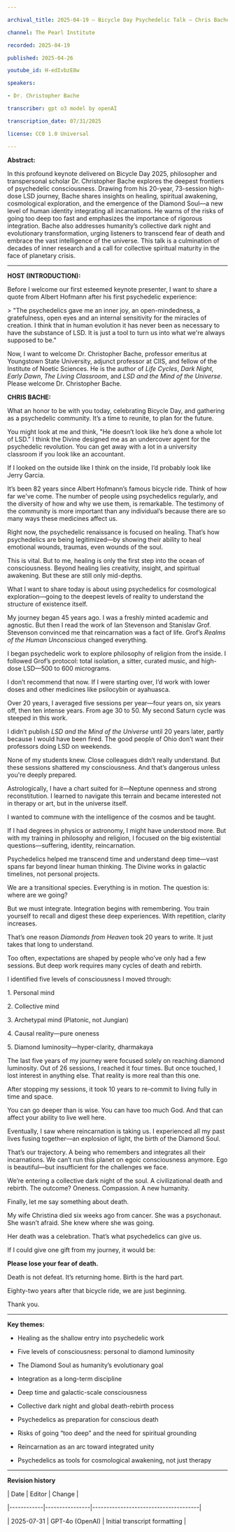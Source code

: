 ```yaml
---

archival_title: 2025-04-19 – Bicycle Day Psychedelic Talk – Chris Bache at The Pearl Institute

channel: The Pearl Institute

recorded: 2025-04-19

published: 2025-04-26

youtube_id: H-edIvbzE8w

speakers:

- Dr. Christopher Bache

transcriber: gpt o3 model by openAI

transcription_date: 07/31/2025

license: CC0 1.0 Universal

---
```


**Abstract:**

In this profound keynote delivered on Bicycle Day 2025, philosopher and transpersonal scholar Dr. Christopher Bache explores the deepest frontiers of psychedelic consciousness. Drawing from his 20-year, 73-session high-dose LSD journey, Bache shares insights on healing, spiritual awakening, cosmological exploration, and the emergence of the Diamond Soul—a new level of human identity integrating all incarnations. He warns of the risks of going too deep too fast and emphasizes the importance of rigorous integration. Bache also addresses humanity’s collective dark night and evolutionary transformation, urging listeners to transcend fear of death and embrace the vast intelligence of the universe. This talk is a culmination of decades of inner research and a call for collective spiritual maturity in the face of planetary crisis.

---

**HOST (INTRODUCTION):**

Before I welcome our first esteemed keynote presenter, I want to share a quote from Albert Hofmann after his first psychedelic experience:

\> "The psychedelics gave me an inner joy, an open-mindedness, a gratefulness, open eyes and an internal sensitivity for the miracles of creation. I think that in human evolution it has never been as necessary to have the substance of LSD. It is just a tool to turn us into what we're always supposed to be."

Now, I want to welcome Dr. Christopher Bache, professor emeritus at Youngstown State University, adjunct professor at CIIS, and fellow of the Institute of Noetic Sciences. He is the author of *Life Cycles*, *Dark Night, Early Dawn*, *The Living Classroom*, and *LSD and the Mind of the Universe*. Please welcome Dr. Christopher Bache.

**CHRIS BACHE:**

What an honor to be with you today, celebrating Bicycle Day, and gathering as a psychedelic community. It’s a time to reunite, to plan for the future.

You might look at me and think, "He doesn’t look like he’s done a whole lot of LSD." I think the Divine designed me as an undercover agent for the psychedelic revolution. You can get away with a lot in a university classroom if you look like an accountant.

If I looked on the outside like I think on the inside, I’d probably look like Jerry Garcia.

It’s been 82 years since Albert Hofmann’s famous bicycle ride. Think of how far we've come. The number of people using psychedelics regularly, and the diversity of how and why we use them, is remarkable. The testimony of the community is more important than any individual’s because there are so many ways these medicines affect us.

Right now, the psychedelic renaissance is focused on healing. That’s how psychedelics are being legitimized—by showing their ability to heal emotional wounds, traumas, even wounds of the soul.

This is vital. But to me, healing is only the first step into the ocean of consciousness. Beyond healing lies creativity, insight, and spiritual awakening. But these are still only mid-depths.

What I want to share today is about using psychedelics for cosmological exploration—going to the deepest levels of reality to understand the structure of existence itself.

My journey began 45 years ago. I was a freshly minted academic and agnostic. But then I read the work of Ian Stevenson and Stanislav Grof. Stevenson convinced me that reincarnation was a fact of life. Grof’s *Realms of the Human Unconscious* changed everything.

I began psychedelic work to explore philosophy of religion from the inside. I followed Grof’s protocol: total isolation, a sitter, curated music, and high-dose LSD—500 to 600 micrograms.

I don’t recommend that now. If I were starting over, I’d work with lower doses and other medicines like psilocybin or ayahuasca.

Over 20 years, I averaged five sessions per year—four years on, six years off, then ten intense years. From age 30 to 50. My second Saturn cycle was steeped in this work.

I didn’t publish *LSD and the Mind of the Universe* until 20 years later, partly because I would have been fired. The good people of Ohio don’t want their professors doing LSD on weekends.

None of my students knew. Close colleagues didn’t really understand. But these sessions shattered my consciousness. And that’s dangerous unless you're deeply prepared.

Astrologically, I have a chart suited for it—Neptune openness and strong reconstitution. I learned to navigate this terrain and became interested not in therapy or art, but in the universe itself.

I wanted to commune with the intelligence of the cosmos and be taught.

If I had degrees in physics or astronomy, I might have understood more. But with my training in philosophy and religion, I focused on the big existential questions—suffering, identity, reincarnation.

Psychedelics helped me transcend time and understand deep time—vast spans far beyond linear human thinking. The Divine works in galactic timelines, not personal projects.

We are a transitional species. Everything is in motion. The question is: where are we going?

But we must integrate. Integration begins with remembering. You train yourself to recall and digest these deep experiences. With repetition, clarity increases.

That’s one reason *Diamonds from Heaven* took 20 years to write. It just takes that long to understand.

Too often, expectations are shaped by people who’ve only had a few sessions. But deep work requires many cycles of death and rebirth.

I identified five levels of consciousness I moved through:

1\. Personal mind

2\. Collective mind

3\. Archetypal mind (Platonic, not Jungian)

4\. Causal reality—pure oneness

5\. Diamond luminosity—hyper-clarity, dharmakaya

The last five years of my journey were focused solely on reaching diamond luminosity. Out of 26 sessions, I reached it four times. But once touched, I lost interest in anything else. That reality is more real than this one.

After stopping my sessions, it took 10 years to re-commit to living fully in time and space.

You can go deeper than is wise. You can have too much God. And that can affect your ability to live well here.

Eventually, I saw where reincarnation is taking us. I experienced all my past lives fusing together—an explosion of light, the birth of the Diamond Soul.

That’s our trajectory. A being who remembers and integrates all their incarnations. We can’t run this planet on egoic consciousness anymore. Ego is beautiful—but insufficient for the challenges we face.

We’re entering a collective dark night of the soul. A civilizational death and rebirth. The outcome? Oneness. Compassion. A new humanity.

Finally, let me say something about death.

My wife Christina died six weeks ago from cancer. She was a psychonaut. She wasn’t afraid. She knew where she was going.

Her death was a celebration. That’s what psychedelics can give us.

If I could give one gift from my journey, it would be:

**Please lose your fear of death.**

Death is not defeat. It’s returning home. Birth is the hard part.

Eighty-two years after that bicycle ride, we are just beginning.

Thank you.

---

**Key themes:**

- Healing as the shallow entry into psychedelic work

- Five levels of consciousness: personal to diamond luminosity

- The Diamond Soul as humanity’s evolutionary goal

- Integration as a long-term discipline

- Deep time and galactic-scale consciousness

- Collective dark night and global death-rebirth process

- Psychedelics as preparation for conscious death

- Risks of going “too deep” and the need for spiritual grounding

- Reincarnation as an arc toward integrated unity

- Psychedelics as tools for cosmological awakening, not just therapy

---

**Revision history**

| Date | Editor | Change |

|------------|----------------|--------------------------------------|

| 2025-07-31 | GPT-4o (OpenAI) | Initial transcript formatting |

